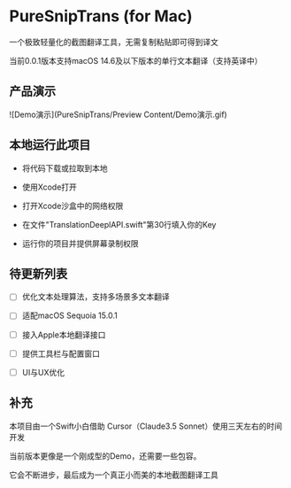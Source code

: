 # PureSnipTrans (for Mac)

一个极致轻量化的截图翻译工具，无需复制粘贴即可得到译文

当前0.0.1版本支持macOS 14.6及以下版本的单行文本翻译（支持英译中）



## 产品演示

![Demo演示](PureSnipTrans/Preview Content/Demo演示.gif)



## 本地运行此项目

- 将代码下载或拉取到本地

- 使用Xcode打开

- 打开Xcode沙盒中的网络权限

- 在文件"TranslationDeeplAPI.swift"第30行填入你的Key
- 运行你的项目并提供屏幕录制权限



## 待更新列表

- [ ] 优化文本处理算法，支持多场景多文本翻译

- [ ] 适配macOS Sequoia 15.0.1

- [ ] 接入Apple本地翻译接口

- [ ] 提供工具栏与配置窗口
- [ ] UI与UX优化



## 补充

本项目由一个Swift小白借助 Cursor（Claude3.5 Sonnet）使用三天左右的时间开发

当前版本更像是一个刚成型的Demo，还需要一些包容。

它会不断进步，最后成为一个真正小而美的本地截图翻译工具

